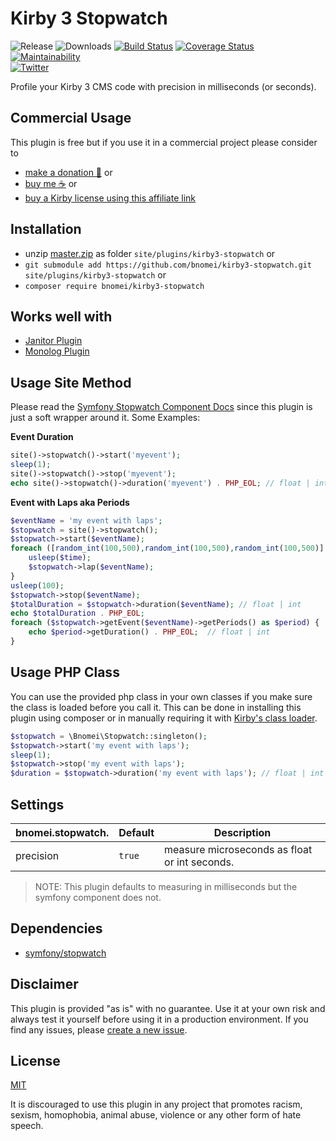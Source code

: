 # Kirby 3 Stopwatch

![Release](https://flat.badgen.net/packagist/v/bnomei/kirby3-stopwatch?color=ae81ff)
![Downloads](https://flat.badgen.net/packagist/dt/bnomei/kirby3-stopwatch?color=272822)
[![Build Status](https://flat.badgen.net/travis/bnomei/kirby3-stopwatch)](https://travis-ci.com/bnomei/kirby3-stopwatch)
[![Coverage Status](https://flat.badgen.net/coveralls/c/github/bnomei/kirby3-stopwatch)](https://coveralls.io/github/bnomei/kirby3-stopwatch)
[![Maintainability](https://flat.badgen.net/codeclimate/maintainability/bnomei/kirby3-stopwatch)](https://codeclimate.com/github/bnomei/kirby3-stopwatch)  
[![Twitter](https://flat.badgen.net/badge/twitter/bnomei?color=66d9ef)](https://twitter.com/bnomei)

Profile your Kirby 3 CMS code with precision in milliseconds (or seconds). 

## Commercial Usage

This plugin is free but if you use it in a commercial project please consider to 
- [make a donation 🍻](https://www.paypal.me/bnomei/3) or
- [buy me ☕](https://buymeacoff.ee/bnomei) or
- [buy a Kirby license using this affiliate link](https://a.paddle.com/v2/click/1129/35731?link=1170)

## Installation

- unzip [master.zip](https://github.com/bnomei/kirby3-stopwatch/archive/master.zip) as folder `site/plugins/kirby3-stopwatch` or
- `git submodule add https://github.com/bnomei/kirby3-stopwatch.git site/plugins/kirby3-stopwatch` or
- `composer require bnomei/kirby3-stopwatch`

## Works well with

- [Janitor Plugin](https://github.com/bnomei/kirby3-janitor)
- [Monolog Plugin](https://github.com/bnomei/kirby3-monolog)

## Usage Site Method

Please read the [Symfony Stopwatch Component Docs](https://symfony.com/doc/current/components/stopwatch.html) since this plugin is just a soft wrapper around it. Some Examples:

**Event Duration**
```php
site()->stopwatch()->start('myevent');
sleep(1);
site()->stopwatch()->stop('myevent');
echo site()->stopwatch()->duration('myevent') . PHP_EOL; // float | int
```

**Event with Laps aka Periods**
```php
$eventName = 'my event with laps';
$stopwatch = site()->stopwatch();
$stopwatch->start($eventName);
foreach ([random_int(100,500),random_int(100,500),random_int(100,500)] as $time) {
    usleep($time);
    $stopwatch->lap($eventName);
}
usleep(100);
$stopwatch->stop($eventName);
$totalDuration = $stopwatch->duration($eventName); // float | int
echo $totalDuration . PHP_EOL;
foreach ($stopwatch->getEvent($eventName)->getPeriods() as $period) {
    echo $period->getDuration() . PHP_EOL;  // float | int
}
```

## Usage PHP Class

You can use the provided php class in your own classes if you make sure the class is loaded before you call it. This can be done in installing this plugin using composer or in manually requiring it with [Kirby's class loader](https://getkirby.com/docs/reference/templates/helpers/load).

```php
$stopwatch = \Bnomei\Stopwatch::singleton();
$stopwatch->start('my event with laps');
sleep(1);
$stopwatch->stop('my event with laps');
$duration = $stopwatch->duration('my event with laps'); // float | int
```

## Settings

| bnomei.stopwatch.           | Default        | Description               |            
|---------------------------|----------------|---------------------------| 
| precision | `true` | measure microseconds as float or int seconds. |

> NOTE: This plugin defaults to measuring in milliseconds but the symfony component does not.

## Dependencies

- [symfony/stopwatch](https://github.com/symfony/stopwatch)

## Disclaimer

This plugin is provided "as is" with no guarantee. Use it at your own risk and always test it yourself before using it in a production environment. If you find any issues, please [create a new issue](https://github.com/bnomei/kirby3-stopwatch/issues/new).

## License

[MIT](https://opensource.org/licenses/MIT)

It is discouraged to use this plugin in any project that promotes racism, sexism, homophobia, animal abuse, violence or any other form of hate speech.
